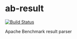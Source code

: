 # ab-result

[![Build Status](https://travis-ci.org/aquilax/ab-result.svg?branch=master)](https://travis-ci.org/aquilax/ab-result)

Apache Benchmark result parser
